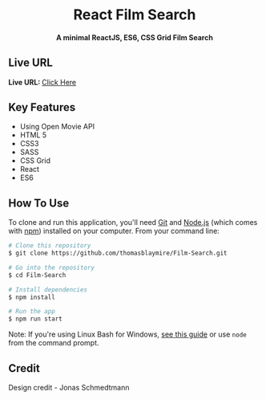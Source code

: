 
<h1 align="center">
  React Film Search
  <br>
</h1>

<h4 align="center">A minimal ReactJS, ES6, CSS Grid Film Search</h4>

## Live URL
<strong>Live URL: </strong><a href="https://estate-project-d9fb0.firebaseapp.com/" target="_blank">Click Here</a>

## Key Features

* Using Open Movie API
* HTML 5
* CSS3
* SASS
* CSS Grid
* React
* ES6

## How To Use

To clone and run this application, you'll need [Git](https://git-scm.com) and [Node.js](https://nodejs.org/en/download/) (which comes with [npm](http://npmjs.com)) installed on your computer. From your command line:

```bash
# Clone this repository
$ git clone https://github.com/thomasblaymire/Film-Search.git

# Go into the repository
$ cd Film-Search

# Install dependencies
$ npm install

# Run the app
$ npm run start
```

Note: If you're using Linux Bash for Windows, [see this guide](https://www.howtogeek.com/261575/how-to-run-graphical-linux-desktop-applications-from-windows-10s-bash-shell/) or use `node` from the command prompt.

## Credit
Design credit - Jonas Schmedtmann